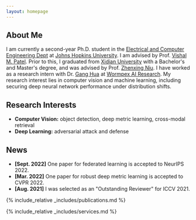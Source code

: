 ```yaml
---
layout: homepage
---
```


## About Me

I am currently a second-year Ph.D. student in the
[Electrical and Computer Engineering Dept](https://engineering.jhu.edu/ece/)
at [Johns Hopkins University](https://www.jhu.edu/).
I am advised by Prof. [Vishal M. Patel](https://engineering.jhu.edu/faculty/vishal-patel/).
Prior to this, I graduated from [Xidian University](https://en.xidian.edu.cn/) with a Bachelor's and
Master's degree, and was advised by Prof. [Zhenxing Niu](https://sites.google.com/site/zhenxingniu007/home).
I have worked as a research intern with Dr. [Gang Hua](https://ganghua.org/)
at [Wormpex AI Research](http://research.wormpex.com/).
My research interest lies in computer vision and machine learning,
including securing deep neural network performance under distribution shifts.

## Research Interests

- **Computer Vision:** object detection, deep metric learning, cross-modal retrieval
- **Deep Learning:** adversarial attack and defense

## News

- **[Sept. 2022]** One paper for federated learning is accepted to NeurIPS 2022.
- **[Mar. 2022]** One paper for robust deep metric learning is accepted to CVPR 2022.
- **[Aug. 2021]** I was selected as an "Outstanding Reviewer" for ICCV 2021.

{% include_relative _includes/publications.md %}

{% include_relative _includes/services.md %}

